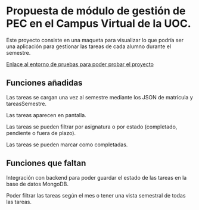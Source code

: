 # Propuesta de módulo de gestión de PEC en el Campus Virtual de la UOC.
Este proyecto consiste en una maqueta para visualizar lo que podría ser una aplicación para gestionar las tareas de cada alumno durante el semestre.

[Enlace al entorno de pruebas para poder probar el proyecto](https://u0tbt4.csb.app/)

## Funciones añadidas
Las tareas se cargan una vez al semestre mediante los JSON de matrícula y tareasSemestre.

Las tareas aparecen en pantalla.

Las tareas se pueden filtrar por asignatura o por estado (completado, pendiente o fuera de plazo).

Las tareas se pueden marcar como completadas.

## Funciones que faltan
Integración con backend para poder guardar el estado de las tareas en la base de datos MongoDB.

Poder filtrar las tareas según el mes o tener una vista semestral de todas las tareas.
